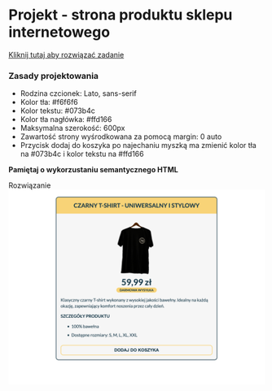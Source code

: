 # Projekt - strona produktu sklepu internetowego
[Kliknij tutaj aby rozwiązać zadanie](https://githubbox.com/Publishing-School/css-strona-produktu-sklepu-internetowego)

### Zasady projektowania 
* Rodzina czcionek: Lato, sans-serif
* Kolor tła: #f6f6f6
* Kolor tekstu: #073b4c
* Kolor tła nagłówka: #ffd166
* Maksymalna szerokość: 600px
* Zawartość strony wyśrodkowana za pomocą margin: 0 auto
* Przycisk dodaj do koszyka po najechaniu myszką ma zmienić kolor tła na #073b4c i kolor tekstu na #ffd166



**Pamiętaj o wykorzustaniu semantycznego HTML**

Rozwiązanie
![image info](./zadanie.png)
